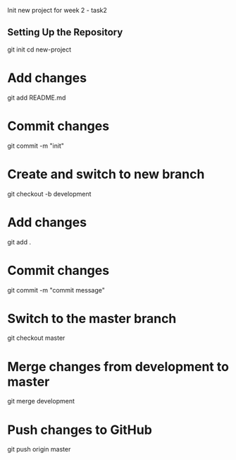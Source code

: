 Init new project for week 2 - task2
## Setting Up the Repository
git init
cd new-project
# Add changes
git add README.md
# Commit changes
git commit -m "init"

# Create and switch to new branch
git checkout -b development

# Add changes
git add .
# Commit changes
git commit -m "commit message"

# Switch to the master branch
git checkout master
# Merge changes from development to master
git merge development
# Push changes to GitHub
git push origin master